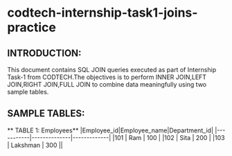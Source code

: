 # codtech-internship-task1-joins-practice
## INTRODUCTION:
This document contains SQL JOIN queries executed as part of Internship Task-1 from CODTECH.The objectives is to perform INNER JOIN,LEFT JOIN,RIGHT JOIN,FULL JOIN to combine data meaningfully using two sample tables.
## SAMPLE TABLES:
** TABLE 1: Employees**
|Employee_id|Employee_name|Department_id|
|-----------|--------------|-------------|
|101        | Ram          | 100          |
|102        | Sita         | 200          |
|103        | Lakshman     | 300          || 
